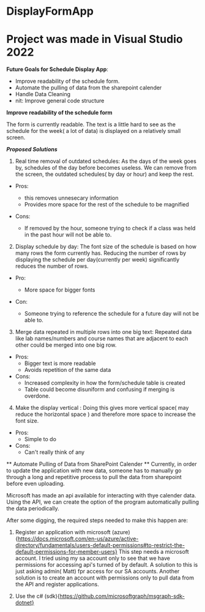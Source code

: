 # DisplayFormApp
# Project was made in Visual Studio 2022



**Future Goals for Schedule Display App**:
- Improve readability of the schedule form. 
- Automate the pulling of data from the sharepoint calender
- Handle Data Cleaning
- nit: Improve general code structure

**Improve readability of the schedule form**

The form is currently readable. The text is a little hard to see as the schedule for the week( a lot of data) is displayed on a relatively small screen.

***Proposed Solutions***
1. Real time removal of outdated schedules: As the days of the week goes by, schedules of the day before becomes useless. We can remove from the screen, the outdated schedules( by day or hour) and keep the rest.
  - Pros:
    - this removes unnesecary information
    - Provides more space for the rest of the schedule to be magnified

  - Cons:
    - If removed by the hour, someone trying to check if a class was held in the past hour will not be able to.
  
2. Display schedule by day: The font size of the schedule is based on how many rows the form currently has. Reducing the number of rows by displaying the schedule per day(currently per week)  significantly reduces the number of rows.
 
  - Pro:
    - More space for bigger fonts

  - Con:
    - Someone trying to reference the schedule for a future day will not be able to.

3. Merge data repeated in multiple rows into one big text: Repeated data like lab names/numbers and course names that are adjacent to each other could be merged into one big row. 
  - Pros: 
    - Bigger text is more readable
    - Avoids repetition of the same data
  - Cons:
    - Increased complexity in how the form/schedule table is created
    - Table could become disuniform and confusing if merging is overdone.

4. Make the display vertical : Doing this gives more vertical space( may reduce the horizontal space ) and therefore more space to increase the font size.
  - Pros: 
    - Simple to do
  - Cons:
    - Can't really think of any


** Automate Pulling of Data from SharePoint Calender **
Currently, in order to update the application with new data, someone has to manually go through a long and repetitive process to pull the data from sharepoint before even uploading.

Microsoft has made an api available for interacting with thye calender data.  Using the API, we can create the option of the program automatically pulling the data periodically.

After some digging, the required steps needed to make this happen are:
1.  Register an application with microsoft (azure){https://docs.microsoft.com/en-us/azure/active-directory/fundamentals/users-default-permissions#to-restrict-the-default-permissions-for-member-users}
 This step needs a microsoft account. I tried using my sa account only to see that we have permissions for accessing api's turned of by default.
 A solution to this is just asking admin( Matt) fpr access for our SA accounts.
 Another solution is to create an account with permissions only to pull data from the API and register applications. 
 
2. Use the c# (sdk){https://github.com/microsoftgraph/msgraph-sdk-dotnet}